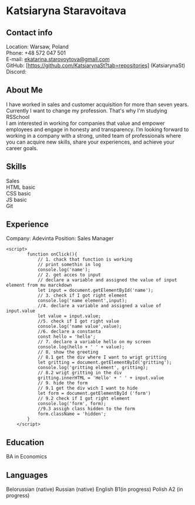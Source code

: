 # Katsiaryna Staravoitava
## Contact info

Location: Warsaw, Poland<br/>
Phone: +48 572 047 501<br/>
E-mail: ekatarina.starovoytova@gmail.com<br/>
GitHub: [https://github.com/KatsiarynaSt?tab=repositories] (KatsiarynaSt)
Discord: 
## About Me
I have worked in sales and customer acquisition for more than seven years. Currently I want to change my profession. That's why I'm studying RSSchool<br/>
I am interested in working for companies that value and empower employees and engage in honesty and transparency. I’m looking forward to working in a company with a strong, united team of professionals where you can acquire new skills, share your experiences, and achieve your career goals.
## Skills
Sales<br/>
HTML basic<br/>
CSS basic<br/>
JS basic<br/>
Git<br/>
## Experience
Company: Adevinta
Position: Sales Manager
```
<script>
        function onClick(){
            // 1. chack that function is working
            // print somethin in log
            console.log('name');
            // 2. get acces to input
            // declare a variable and assigned the value of input element from mu marckdown
            let input = document.getElementById('name');
            // 3. check if I got right element
            console.log('name element',input);
            //4. declare a variable and assigned a value of input.value 
            let value = input.value;
            //5. check if I got right value
            console.log('name value',value);
            //6. declare a constanta 
            const hello = 'hello';
            // 7. declare a variable hello on my screen
            console.log(hello + ' ' + value);
            // 8. show the greeting
            // 8.1 get the div where I want to wrigt gritting
            let gritting = document.getElementById('gritting');
            console.log('gritting element', gritting);
            // 8.2 wrigt gritting in the div
            gritting.innerHTML = 'Hello' + ' ' + input.value
            // 9. hide the form
            // 9.1 get the div wich I want to hide
            let form = document.getElementById ('form')
            // 9.2 check if I got right element
            console.log('form', form);
            //9.3 assigh class hidden to the form
            form.className = 'hidden';
        }
    </script> 
```
## Education
BA in Economics
## Languages
Belorussian (native)
Russian (native)
English B1(in progress)
Polish A2 (in progress)